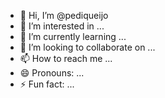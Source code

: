 - 👋 Hi, I’m @pediqueijo
- 👀 I’m interested in ...
- 🌱 I’m currently learning ...
- 💞️ I’m looking to collaborate on ...
- 📫 How to reach me ...
- 😄 Pronouns: ...
- ⚡ Fun fact: ...

<!---
pediqueijo/pediqueijo is a ✨ special ✨ repository because its `README.md` (this file) appears on your GitHub profile.
You can click the Preview link to take a look at your changes.
--->
